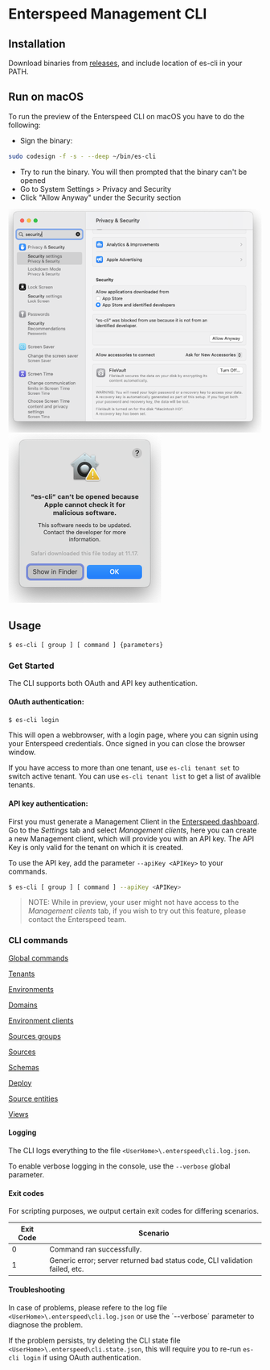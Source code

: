 # Enterspeed Management CLI

## Installation

Download binaries from [releases](https://github.com/enterspeedhq/enterspeed-cli/releases), and include location of es-cli in your PATH.

## Run on macOS
To run the preview of the Enterspeed CLI on macOS you have to do the following:
- Sign the binary: 
```bash
sudo codesign -f -s - --deep ~/bin/es-cli
```
- Try to run the binary. You will then prompted that the binary can't be opened
- Go to System Settings > Privacy and Security
- Click "Allow Anyway" under the Security section

![macOS installation guide](docs/images/macOS-installation-guide1.png)
![macOS installation guide](docs/images/macOS-installation-guide2.png)

## Usage

```bash
$ es-cli [ group ] [ command ] {parameters}
```

### Get Started


The CLI supports both OAuth and API key authentication.

#### OAuth authentication:

```bash
$ es-cli login
```

This will open a webbrowser, with a login page, where you can signin using your Enterspeed credentials. Once signed in you can close the browser window.

If you have access to more than one tenant, use `es-cli tenant set` to switch active tenant. You can use `es-cli tenant list` to get a list of avalible tenants.


#### API key  authentication:

First you must generate a Management Client in the [Enterspeed dashboard](https://app.enterspeed.com/). Go to the _Settings_ tab and select _Management clients_, here you can create a new Management client, which will provide you with an API key. The API Key is only valid for the tenant on which it is created.


To use the API key, add the parameter `--apiKey <APIKey>` to your commands.

```bash
$ es-cli [ group ] [ command ] --apiKey <APIKey>

```

> NOTE: While in preview, your user might not have access to the  _Management clients_ tab, if you wish to try out this feature, please contact the Enterspeed team.


### CLI commands


[Global commands](docs/global-commands.md)

[Tenants](docs/tenant-commands.md)

[Environments](docs/environment-commands.md)

[Domains](docs/domain-commands.md)

[Environment clients](docs/environment-client-commands.md)

[Sources groups](docs/source-group-commands.md)

[Sources](docs/source-commands.md)

[Schemas](docs/schema-commands.md)

[Deploy](docs/deploy-commands.md)

[Source entities](docs/source-entities-commands.md)

[Views](docs/views-commands.md)


#### Logging

The CLI logs everything to the file `<UserHome>\.enterspeed\cli.log.json`.

To enable verbose logging in the console, use the `--verbose` global parameter.


#### Exit codes

For scripting purposes, we output certain exit codes for differing scenarios.

|Exit Code   |Scenario   |
|---|---|
|0  |Command ran successfully.   |
|1   |Generic error; server returned bad status code, CLI validation failed, etc.   |


#### Troubleshooting

In case of problems, please refere to the log file `<UserHome>\.enterspeed\cli.log.json` or use the ´--verbose´ parameter to diagnose the problem.

If the problem persists, try deleting the CLI state file `<UserHome>\.enterspeed\cli.state.json`, this will require you to re-run `es-cli login` if using OAuth authentication.
